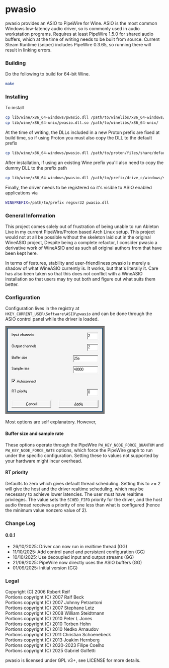 # pwasio

pwasio provides an ASIO to PipeWire for Wine. ASIO is the most common Windows
low-latency audio driver, so is commonly used in audio workstation programs.
Requires at least PipeWire 1.5.0 for shared audio buffers, which at the time
of writing needs to be built from source. Current Steam Runtime (sniper)
includes PipeWire 0.3.65, so running there will result in linking errors.

### Building

Do the following to build for 64-bit Wine.

```sh
make
```

### Installing

To install
```sh
cp lib/wine/x86_64-windows/pwasio.dll /path/to/winelibs/x86_64-windows/
cp lib/wine/x86_64-unix/pwasio.dll.so /path/to/winelibs/x86_64-unix/
```

At the time of writing, the DLLs included in a new Proton prefix are fixed at
build time, so if using Proton you must also copy the DLL to the default prefix
```sh
cp lib/wine/x86_64-windows/pwasio.dll /path/to/proton/files/share/default_pfx/drive_c/windows/system32
```

After installation, if using an existing Wine prefix you'll also need to copy
the dummy DLL to the prefix path
```sh
cp lib/wine/x86_64-windows/pwasio.dll /path/to/prefix/drive_c/windows/system32
```

Finally, the driver needs to be registered so it's visible to ASIO enabled
applications via
``` sh
WINEPREFIX=/path/to/prefix regsvr32 pwasio.dll
```

### General Information

This project comes solely out of frustration of being unable to run Ableton Live
in my current PipeWire/Proton based Arch Linux setup. This project would not at
all be possible without the skeleton laid out in the original WineASIO project,
Despite being a complete refactor, I consider pwasio a derivative work of
WineASIO and as such all original authors from that have been kept here.

In terms of features, stability and user-friendliness pwasio is merely a shadow
of what WineASIO currently is. It works, but that's literally it. Care has also
been taken so that this does not conflict with a WineASIO installation so that
users may try out both and figure out what suits them better. 

### Configuration

Configuration lives in the registry at `HKEY_CURRENT_USER\Software\ASIO\pwasio`
and can be done through the ASIO control panel while the driver is loaded.

![Screenshot](screenshot.jpg)

Most options are self explanatory. However,

#### Buffer size and sample rate
These options operate through the PipeWire `PW_KEY_NODE_FORCE_QUANTUM` and
`PW_KEY_NODE_FORCE_RATE` options, which force the PipeWire graph to run under
the specific configuration. Setting these to values not supported by your
hardware might incur overhead.

#### RT priority
Defaults to zero which gives default thread scheduling. Setting this to >= 2
will give the host and the driver realtime scheduling, which may be necessary to
achieve lower latencies. The user must have realtime privileges. The value sets
the `SCHED_FIFO` priority for the driver, and the host audio thread receives a
priority of one less than what is configured (hence the minimum value nonzero
value of 2).

### Change Log

#### 0.0.1
* 26/10/2025: Driver can now run in realtime thread (GG)
* 11/10/2025: Add control panel and persistent configuration (GG)
* 10/10/2025: Use decoupled input and output streams (GG)
* 21/09/2025: PipeWire now directly uses the ASIO buffers (GG)
* 01/09/2025: Initial version (GG)

### Legal

Copyright (C) 2006 Robert Reif  
Portions copyright (C) 2007 Ralf Beck  
Portions copyright (C) 2007 Johnny Petrantoni  
Portions copyright (C) 2007 Stephane Letz  
Portions copyright (C) 2008 William Steidtmann  
Portions copyright (C) 2010 Peter L Jones  
Portions copyright (C) 2010 Torben Hohn  
Portions copyright (C) 2010 Nedko Arnaudov  
Portions copyright (C) 2011 Christian Schoenebeck  
Portions copyright (C) 2013 Joakim Hernberg  
Portions copyright (C) 2020-2023 Filipe Coelho  
Portions copyright (C) 2025 Gabriel Golfetti  

pwasio is licensed under GPL v3+, see LICENSE for more details.  
